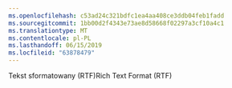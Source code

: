 ```yaml
---
ms.openlocfilehash: c53ad24c321bdfc1ea4aa408ce3ddb04feb1fadd
ms.sourcegitcommit: 1bb00d2f4343e73ae8d58668f02297a3cf10a4c1
ms.translationtype: MT
ms.contentlocale: pl-PL
ms.lasthandoff: 06/15/2019
ms.locfileid: "63878479"
---
```

<span data-ttu-id="580ca-101">Tekst sformatowany (RTF)</span><span class="sxs-lookup"><span data-stu-id="580ca-101">Rich Text Format (RTF)</span></span>